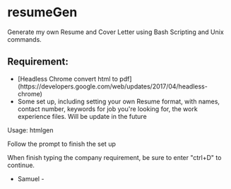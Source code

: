 # resumeGen

Generate my own Resume and Cover Letter using Bash Scripting and Unix commands.

## Requirement:
<ul>
<li>[Headless Chrome convert html to pdf](https://developers.google.com/web/updates/2017/04/headless-chrome)</li>
<li>Some set up, including setting your own Resume format, with names, contact number, keywords for job you're looking for, the work experience files. Will be update in the future</li>
</ul>

Usage: htmlgen

Follow the prompt to finish the set up

When finish typing the company requirement, be sure to enter "ctrl+D" to continue.

- Samuel -